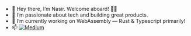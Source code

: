 - 👋 Hey there, I’m Nasir. Welcome aboard! 🥷🏻 
- 👀 I’m passionate about tech and building great products. 
- 🌱 I’m currently working on WebAssembly — Rust & Typescript primarily! 
- 📫 [![Medium](https://img.shields.io/badge/Follow%20On%20Medium%20-@Nasir%20📚☁🌐%20-black?style=flat&logo=medium&labelColor=009688&color=3F51B5)](https://blog.nasirb.dev/about)
